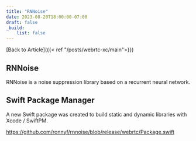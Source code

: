```yaml
---
title: "RNNoise"
date: 2023-08-20T18:00:00-07:00
draft: false
_build:
    list: false
---
```


[Back to Article]({{< ref "/posts/webrtc-xc/main">}})

## RNNoise

RNNoise is a noise suppression library based on a recurrent neural network.

## Swift Package Manager

A new Swift package was created to build static and dynamic libraries with Xcode / SwiftPM.

https://github.com/ronnyf/rnnoise/blob/release/webrtc/Package.swift
